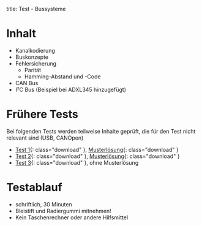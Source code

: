 title: Test - Bussysteme

# Inhalt
* Kanalkodierung
* Buskonzepte
* Fehlersicherung
    * Parität
    * Hamming-Abstand und -Code
* CAN Bus
* I²C Bus (Beispiel bei ADXL345 hinzugefügt)

# Frühere Tests
Bei folgenden Tests werden teilweise Inhalte geprüft, die für den Test nicht relevant sind (USB, CANOpen)

* [Test 1]({filename}test_bussysteme_1.pdf){: class="download" }, [Musterlösung]({filename}test_bussysteme_1_loesung.pdf){: class="download" }
* [Test 2]({filename}test_bussysteme_2.pdf){: class="download" }, [Musterlösung]({filename}test_bussysteme_2_loesung.pdf){: class="download" }
* [Test 3]({filename}test_bussysteme_3.pdf){: class="download" }, ohne Musterlösung

# Testablauf
* schriftlich, 30 Minuten
* Bleistift und Radiergummi mitnehmen!
* Kein Taschenrechner oder andere Hilfsmittel
